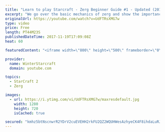 ```yaml
---
title: "Learn to play Starcraft - Zerg Beginner Guide #1 - Updated (2017)"
excerpt: "We go over the basic mechanics of zerg and show the importance of understanding at least some of what your opponent is doing.  This guide is meant for players with an understanding of the objectives of starcraft but without any strong direction or gameplan, especially for each specific race! -- Watch"
originalUrl: https://youtube.com/watch?v=UdFTRsXMG7w
type: video
price: Free
length: PT44M23S
publishedDateTime: 2017-11-19T17:09:08Z
heat: 60

featuredContent: "<iframe width=\"800\" height=\"500\" frameborder=\"0\" src=\"https://www.youtube.com/embed/UdFTRsXMG7w\" allow=\"accelerometer; autoplay; encrypted-media; gyroscope; picture-in-picture\" allowfullscreen></iframe>"

provider:
  name: WinterStarcraft
  domain: youtube.com

topics:
  - StarCraft 2
  - Zerg

images:
  - url: https://i.ytimg.com/vi/UdFTRsXMG7w/maxresdefault.jpg
    width: 1280
    height: 720
    isCached: true

secured: "kmhz5btNscnwrR2YDrV2cuEVEHH2rkFU2QZ2WQUHWesAzhyeCK4F8ihdaLuRJ+JaY/sDcpIwiQiz6cRPDQYXZpOS32y7PBdsziklLu2+1pcTdbjZqgHP5ZE5H9ZXIBWNofIDPV1HBzOVYdzkf2FLYeGmBy6DMMOt+aammfwYNPfs+aLi8vK+xPmSv/4xW5+bC+g1ZjNm+gA6O4r+CezHoYG0qwxUBj27d07dy0xZ3ESq/JvTKga0DghzjNFMG2Ww+UAskkOzLUt4KmdQ8erN5hyj8EB5GhunvlQuXJEgfPONembkXorDcIjawoKxSpVhJpwJos+3hO6DC1VhA2gY0H/4zIHK5FEMxed6oYs2CE6QXhUXi90k9Iw4FT27SPTn+8Kch8n+ksvjfciKOUBQUiZAsiB8K+M7/rzAuy3XF5aRGZyLcmebYEvjDWB7oHDB;L1J32a4o2xJDok3xxJXBgA=="
---
```


